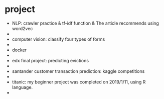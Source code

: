 # project
* NLP: crawler practice & tf-idf function & The article recommends using word2vec
*
* computer vision: classify four types of forms
*
* docker
*
* edx final project: predicting evictions
*
* santander customer transaction prediction: kaggle competitions
*
* titanic: my beginner project was completed on 2019/1/11, using R language.
*

